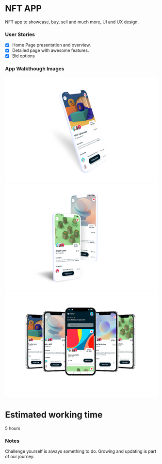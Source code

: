 # NFT APP
NFT app to showcase, buy, sell and much more,  UI and UX design.
### User Stories



- [x] Home Page presentation and overview. 
- [x] Detailed page with awesome features.
- [x] Bid options

### App Walkthough Images


<img src="nft1.png" width=600 height=350><br>
<img src="nft2.png" width=600 height=350><br>
<img src="nft3.png" width=600 height=350><br>

# Estimated working time
 5 hours 

### Notes

Challenge yourself is always something to do. Growing and updating is part of our journey. 